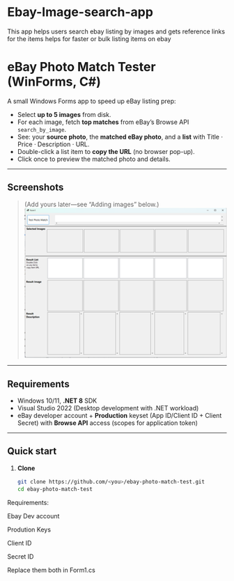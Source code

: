 # Ebay-Image-search-app
This app helps users search ebay listing by images and gets reference links for the items helps for faster or bulk listing items on ebay 
# eBay Photo Match Tester (WinForms, C#)

A small Windows Forms app to speed up eBay listing prep:
- Select **up to 5 images** from disk.
- For each image, fetch **top matches** from eBay’s Browse API `search_by_image`.
- See: your **source photo**, the **matched eBay photo**, and a **list** with Title · Price · Description · URL.
- Double-click a list item to **copy the URL** (no browser pop-up).  
- Click once to preview the matched photo and details.

---

## Screenshots
> (Add yours later—see “Adding images” below.)
![Main UI](docs/screenshot-main.png)

---

## Requirements
- Windows 10/11, **.NET 8** SDK
- Visual Studio 2022 (Desktop development with .NET workload)
- eBay developer account + **Production** keyset (App ID/Client ID + Client Secret) with **Browse API** access (scopes for application token)

---

## Quick start

1. **Clone**
   ```bash
   git clone https://github.com/<you>/ebay-photo-match-test.git
   cd ebay-photo-match-test

Requirements:

Ebay Dev account

Prodution Keys

Client ID

Secret ID

Replace them both in Form1.cs
